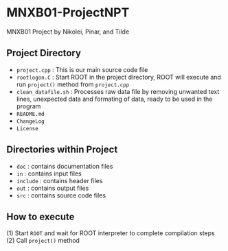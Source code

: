 
# MNXB01-ProjectNPT
MNXB01 Project by Nikolei, Pinar, and Tilde

## Project Directory

- `project.cpp`       : This is our main source code file
- `rootlogon.C`       : Start ROOT in the project directory, ROOT will execute and run `project()` method from `project.cpp`
- `clean_datafile.sh` : Processes raw data file by removing unwanted text lines, unexpected data and formating of data, ready to be used in the program
- `README.md`
- `ChangeLog`
- `License`

## Directories within Project
- `doc`     : contains documentation files
- `in`      : contains input files
- `include` : contains header files
- `out`     : contains output files
- `src`     : contains source code files

## How to execute
(1) Start `ROOT` and wait for ROOT interpreter to complete compilation steps
(2) Call `project()` method
